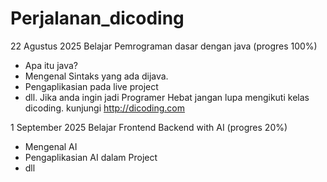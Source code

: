 # Perjalanan_dicoding

22 Agustus 2025 
Belajar Pemrograman dasar dengan java (progres 100%)
- Apa itu java?
- Mengenal Sintaks yang ada dijava.
- Pengaplikasian pada live project
- dll.
Jika anda ingin jadi Programer Hebat jangan lupa mengikuti kelas dicoding.
kunjungi http://dicoding.com

1 September 2025
Belajar Frontend Backend with AI (progres 20%)
- Mengenal AI
- Pengaplikasian AI dalam Project
- dll
